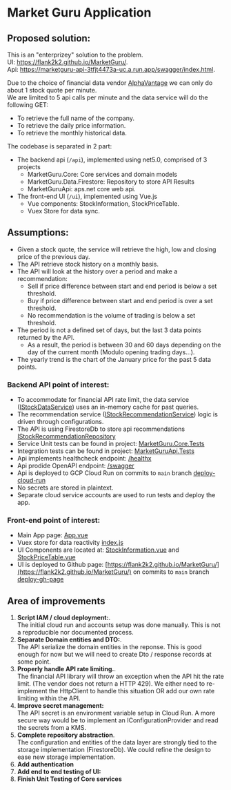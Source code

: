 # Market Guru Application

## Proposed solution:

This is an "enterprizey" solution to the problem.  
UI: https://flank2k2.github.io/MarketGuru/.  
Api: https://marketguru-api-3tfjt4473a-uc.a.run.app/swagger/index.html.   

Due to the choice of financial data vendor [AlphaVantage](https://www.alphavantage.co/documentation/) we can only do about 1 stock quote per minute.   
We are limited to 5 api calls per minute and the data service will do the following GET:
  -  To retrieve the full name of the company.
  -  To retrieve the daily price information.
  -  To retrieve the monthly historical data.

The codebase is separated in 2 part:
  - The backend api (`/api`), implemented using net5.0, comprised of 3 projects
    - MarketGuru.Core: Core services and domain models
    - MarketGuru.Data.Firestore: Repository to store API Results
    - MarketGuruApi: aps.net core web api.
  - The front-end UI (`/ui`), implemented using Vue.js
    - Vue components: StockInformation, StockPriceTable.
    - Vuex Store for data sync.

## Assumptions:

 - Given a stock quote, the service will retrieve the high, low and closing price of the previous day.
 - The API retrieve stock history on a monthly basis.
 - The API will look at the history over a period and make a recommendation:
    - Sell if price difference between start and end period is below a set threshold.
    - Buy if price difference between start and end period is over a set threshold.
    - No recommendation is the volume of trading is below a set threshold.
 - The period is not a defined set of days, but the last 3 data points returned by the API. 
    - As a result, the period is between 30 and 60 days depending on the day of the current month (Modulo opening trading days...). 
 - The yearly trend is the chart of the January price for the past 5 data points.

### Backend API point of interest:

- To accommodate for financial API rate limit, the data service ([IStockDataService](https://github.com/Flank2k2/MarketGuru/blob/main/api/MarketGuru.Core/Services/StockDataService.cs)) uses an in-memory cache for past queries.
- The recommendation service ([IStockRecommendationService](https://github.com/Flank2k2/MarketGuru/blob/main/api/MarketGuru.Core/Services/StockRecommendationService.cs)) logic is driven through configurations.
- The API is using FirestoreDb to store api recommendations [IStockRecommendationRepository](https://github.com/Flank2k2/MarketGuru/blob/main/api/MarketGuru.Data/Repository/StockRecommendationRepository.cs)
- Service Unit tests can be found in project: [MarketGuru.Core.Tests](https://github.com/Flank2k2/MarketGuru/tree/main/api/MarketGuru.Core.Tests)
- Integration tests can be found in project: [MarketGuruApi.Tests](https://github.com/Flank2k2/MarketGuru/tree/main/api/MarketGuruApi.Tests)
- Api implements healthcheck endpoint: [/healthx](https://marketguru-api-3tfjt4473a-uc.a.run.app/healthz)
- Api prodide OpenAPI endpoint: [/swagger](https://marketguru-api-3tfjt4473a-uc.a.run.app/swagger/index.html)
- Api is deployed to GCP Cloud Run on commits to `main` branch [deploy-cloud-run](https://github.com/Flank2k2/MarketGuru/blob/main/.github/workflows/deploy-cloud-run.yml)  
- No secrets are stored in plaintext.
- Separate cloud service accounts are used to run tests and deploy the app.

### Front-end point of interest:

- Main App page: [App.vue](https://github.com/Flank2k2/MarketGuru/blob/main/ui/src/App.vue)
- Vuex store for data reactivity [index.js](https://github.com/Flank2k2/MarketGuru/blob/main/ui/src/store/index.js)
- UI Components are located at: [StockInformation.vue](https://github.com/Flank2k2/MarketGuru/blob/main/ui/src/components/StockInformation.vue) and [StockPriceTable.vue](https://github.com/Flank2k2/MarketGuru/blob/main/ui/src/components/StockPriceTable.vue)
- UI is deployed to Github page: [https://flank2k2.github.io/MarketGuru/](https://flank2k2.github.io/MarketGuru/) on commits to `main` branch [deploy-gh-page](https://github.com/Flank2k2/MarketGuru/blob/main/.github/workflows/deploy-gh-page.yml)

## Area of improvements

1. **Script IAM / cloud deployment:**.   
The initial cloud run and accounts setup was done manually. This is not a reproducible nor documented process.
2. **Separate Domain entities and DTO:**.   
The API serialize the domain entities in the reponse. This is good enough for now but we will need to create Dto / response records at some point.
4. **Properly handle API rate limiting.**.  
 The financial API library will throw an exception when the API hit the rate limit. (The vendor does not return a HTTP 429). 
 We either need to re-implement the HttpClient to handle this situation OR add our own rate limiting within the API. 
5. **Improve secret management:**    
The API secret is an environment variable setup in Cloud Run. A more secure way would be to implement an IConfigurationProvider and read the secrets from a KMS.
6. **Complete repository abstraction**.   
The configuration and entities of the data layer are strongly tied to the storage implementation (FirestoreDb). We could refine the design to ease new storage implementation.
7. **Add authentication**
8. **Add end to end testing of UI:**
9. **Finish Unit Testing of Core services**

